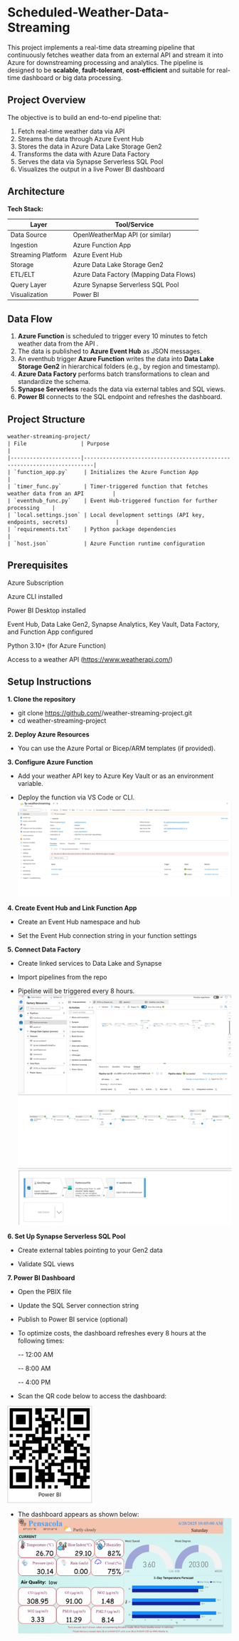 # Scheduled-Weather-Data-Streaming
This project implements a real-time data streaming pipeline that continuously fetches weather data from an external API and stream it into Azure for downstreaming processing and analytics. The pipeline is designed to be **scalable**, **fault-tolerant**, **cost-efficient** and suitable for real-time dashboard or big data processing. 

## Project Overview
The objective is to build an end-to-end pipeline that:
1. Fetch real-time weather data via API
2. Streams the data through Azure Event Hub
3. Stores the data in Azure Data Lake Storage Gen2
4. Transforms the data with Azure Data Factory
5. Serves the data via Synapse Serverless SQL Pool
6. Visualizes the output in a live Power BI dashboard

## Architecture
**Tech Stack:**

| Layer              | Tool/Service                          |
|-------------------|----------------------------------------|
| Data Source        | OpenWeatherMap API (or similar)        |
| Ingestion          | Azure Function App                     |
| Streaming Platform | Azure Event Hub                        |
| Storage            | Azure Data Lake Storage Gen2           |
| ETL/ELT            | Azure Data Factory (Mapping Data Flows)|
| Query Layer        | Azure Synapse Serverless SQL Pool      |
| Visualization      | Power BI                               |

## Data Flow
1. **Azure Function** is scheduled to trigger every 10 minutes to fetch weather data from the API .
2. The data is published to **Azure Event Hub** as JSON messages.
3. An eventhub trigger **Azure Function** writes the data into **Data Lake Storage Gen2** in hierarchical folders (e.g., by region and timestamp).
4. **Azure Data Factory** performs batch transformations to clean and standardize the schema.
5. **Synapse Serverless** reads the data via external tables and SQL views.
6. **Power BI** connects to the SQL endpoint and refreshes the dashboard.


## Project Structure

```plaintext
weather-streaming-project/
| File                 | Purpose                                                                 |
|----------------------|-------------------------------------------------------------------------|
| `function_app.py`     | Initializes the Azure Function App                                     |
| `timer_func.py`       | Timer-triggered function that fetches weather data from an API         |
| `eventhub_func.py`    | Event Hub-triggered function for further processing    |
| `local.settings.json` | Local development settings (API key, endpoints, secrets)               |
| `requirements.txt`    | Python package dependencies                                            |
| `host.json`           | Azure Function runtime configuration   
```

## Prerequisites

Azure Subscription

Azure CLI installed

Power BI Desktop installed

Event Hub, Data Lake Gen2, Synapse Analytics, Key Vault, Data Factory, and Function App configured

Python 3.10+ (for Azure Function)

Access to a weather API (https://www.weatherapi.com/)

##  Setup Instructions

**1. Clone the repository**
- git clone https://github.com/<your-username>/weather-streaming-project.git
- cd weather-streaming-project

**2. Deploy Azure Resources**

- You can use the Azure Portal or Bicep/ARM templates (if provided).

**3. Configure Azure Function**

- Add your weather API key to Azure Key Vault or as an environment variable.

- Deploy the function via VS Code or CLI.
![alt text](Functionapp-1.png)

**4. Create Event Hub and Link Function App**

- Create an Event Hub namespace and hub

- Set the Event Hub connection string in your function settings

**5. Connect Data Factory**

- Create linked services to Data Lake and Synapse

- Import pipelines from the repo

- Pipeline will be triggered every 8 hours. 
![alt text](image-2.png) ![alt text](image-3.png)![alt text](image-4.png)

**6. Set Up Synapse Serverless SQL Pool**

- Create external tables pointing to your Gen2 data

- Validate SQL views

**7. Power BI Dashboard**

- Open the PBIX file

- Update the SQL Server connection string

- Publish to Power BI service (optional)

- To optimize costs, the dashboard refreshes every 8 hours at the following times:

  -- 12:00 AM

  -- 8:00 AM

  -- 4:00 PM

- Scan the QR code below to access the dashboard:

![alt text](WeatherDashboard-1.jpg)

- The dashboard appears as shown below:
![alt text](image-1.png)
